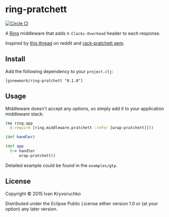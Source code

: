 # ring-pratchett

[![Circle CI](https://circleci.com/gh/gsnewmark/ring-pratchett.svg?style=svg)](https://circleci.com/gh/gsnewmark/ring-pratchett)

A [Ring](https://github.com/ring-clojure/ring) middleware that adds
`X-Clacks-Overhead` header to each response.

Inspired by [this thread](http://redd.it/2yt9j6) on reddit and
[rack-pratchett gem](https://github.com/wonderbread/rack-pratchett).

## Install

Add the following dependency to your `project.clj`:

```
[gsnewmark/ring-pratchett "0.1.0"]
```

## Usage

Middleware doesn't accept any options, so simply add it to your application
middleware stack:

```clojure
(ns ring.app
  (:require [ring.middleware.pratchett :refer [wrap-pratchett]]))

(def handler)

(def app
  (-> handler
      wrap-pratchett))
```

Detailed example could be found in the `examples/gtp`.

## License

Copyright © 2015 Ivan Kryvoruchko

Distributed under the Eclipse Public License either version 1.0 or (at
your option) any later version.
